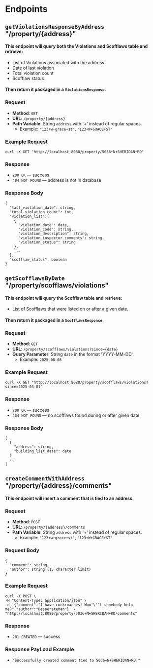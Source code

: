 # Endpoints
## `getViolationsResponseByAddress` "/property/{address}"
#### This endpoint will query both the Violations and Scofflaws table and retrieve:
* List of Violations associated with the address
* Date of last violation
* Total violation count
* Scofflaw status
#### Then return it packaged in a `ViolationsResponse`.
### Request
- **Method**: `GET`
- **URL**: `/property/{address}`
- **Path Variable**: String `address` with '+' instead of regular spaces.
  - Example: `"123+w+grace+st"`, `"123+W+GRACE+ST"`
### Example Request
`curl -X GET "http://localhost:8080/property/5036+N+SHERIDAN+RD" `
### Response
* `200 OK` — success
* `404 NOT FOUND` — address is not in database
### Response Body
```
{
  "last_violation_date": string,
  "total_violation_count": int,
  "violation_list":[
    {
      "violation_date": date,
      "violation_code": string,
      "violation_description": string,
      "violation_inspector_comments": string,
      "violation_status": string
    },
    ...
  ],
  "scofflaw_status": boolean 
}
```

## `getScofflawsByDate` "/property/scofflaws/violations"
#### This endpoint will query the Scofflaw table and retrieve:
* List of Scofflaws that were listed on or after a given date.
#### Then return it packaged in a `ScofflawsResponse`.
### Request
- **Method**: `GET`
- **URL**: `/property/scofflaws/violations?since={date}`
- **Query Parameter**: String `date` in the format 'YYYY-MM-DD'.
    - Example: `2025-08-08`
### Example Request
`curl -X GET "http://localhost:8080/property/scofflaws/violations?since=2025-03-01" `
### Response
* `200 OK` — success
* `404 NOT FOUND` — no scofflaws found during or after given date
### Response Body
```
[
  {
    "address": string,
    "building_list_date": date
  }
  ...
]
```
## `createCommentWithAddress` "/property/{address}/comments"
#### This endpoint will insert a comment that is tied to an address.
### Request
- **Method**: `POST`
- **URL**: `/property/{address}/comments`
- **Path Variable**: String `address` with '+' instead of regular spaces.
  - Example: `"123+w+grace+st"`, `"123+W+GRACE+ST"`
### Request Body
```
{
  "comment": string,
  "author": string (15 character limit)
}
```
### Example Request
```
curl -X POST \
-H "Content-Type: application/json" \
-d '{"comment":"I have cockroaches! Won'\''t somebody help me?","author":"DesperateMan"}' \
"http://localhost:8080/property/5036+N+SHERIDAN+RD/comments"
```
### Response
* `201 CREATED` — success
### Response PayLoad Example
* `"Successfully created comment tied to 5036+N+SHERIDAN+RD."`

  
